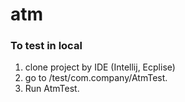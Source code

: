 # atm

### To test in local

1. clone project by IDE (Intellij, Ecplise)
2. go to /test/com.company/AtmTest.
3. Run AtmTest.
